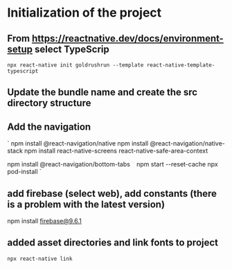 # Initialization of the project

## From https://reactnative.dev/docs/environment-setup select TypeScrip

`
npx react-native init goldrushrun --template react-native-template-typescript
`

## Update the bundle name and create the src directory structure

## Add the navigation

`
npm install @react-navigation/native
npm install @react-navigation/native-stack
npm install react-native-screens react-native-safe-area-context

npm install @react-navigation/bottom-tabs
`
`
npm start --reset-cache
npx pod-install
`

## add firebase (select web), add constants (there is a problem with the latest version)
npm install firebase@9.6.1

## added asset directories and link fonts to project

`
npx react-native link
`